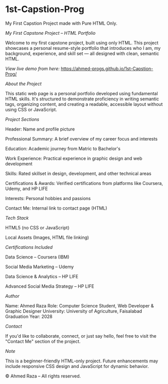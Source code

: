 # 1st-Capstion-Prog
My First Capstion Project made with Pure HTML Only.

*My First Capstone Project – HTML Portfolio*

Welcome to my first capstone project, built using only HTML. This project showcases a personal resume-style portfolio that introduces who I am, my background, experience, and skill set — all designed with clean, semantic HTML.

*View live demo from here:*
 https://ahmed-progs.github.io/1st-Capstion-Prog/
 
*About the Project*

This static web page is a personal portfolio developed using fundamental HTML skills. It's structured to demonstrate proficiency in writing semantic tags, organizing content, and creating a readable, accessible layout without using CSS or JavaScript.

*Project Sections*

Header: Name and profile picture

Professional Summary: A brief overview of my career focus and interests

Education: Academic journey from Matric to Bachelor's

Work Experience: Practical experience in graphic design and web development

Skills: Rated skillset in design, development, and other technical areas

Certifications & Awards: Verified certifications from platforms like Coursera, Udemy, and HP LIFE

Interests: Personal hobbies and passions

Contact Me: Internal link to contact page (HTML)

*Tech Stack*

HTML5 (no CSS or JavaScript)

Local Assets (Images, HTML file linking)

*Certifications Included*

Data Science – Coursera (IBM)

Social Media Marketing – Udemy

Data Science & Analytics – HP LIFE

Advanced Social Media Strategy – HP LIFE

*Author*

Name: Ahmed Raza
Role: Computer Science Student, Web Developer & Graphic Designer
University: University of Agriculture, Faisalabad
Graduation Year: 2028

*Contact*

If you'd like to collaborate, connect, or just say hello, feel free to visit the "Contact Me" section of the project.

*Note*

This is a beginner-friendly HTML-only project. Future enhancements may include responsive CSS design and JavaScript for dynamic behavior.

© Ahmed Raza – All rights reserved.

